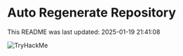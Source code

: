 # Auto Regenerate Repository

This README was last updated: 2025-01-19 21:41:08

 ![TryHackMe](https://tryhackme.com/badge/533634)